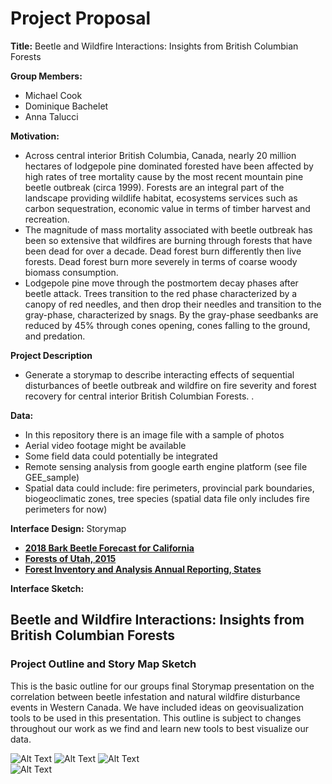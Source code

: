 # Project Proposal



**Title:** Beetle and Wildfire Interactions: Insights from British Columbian Forests

**Group Members:**

- Michael Cook
- Dominique Bachelet
- Anna Talucci

**Motivation:**

- Across central interior British Columbia, Canada, nearly 20 million hectares of lodgepole pine dominated forested have been affected by high rates of tree mortality cause by the most recent mountain pine beetle outbreak (circa 1999). Forests are an integral part of the landscape providing wildlife habitat, ecosystems services such as carbon sequestration, economic value in terms of timber harvest and recreation. 
- The magnitude of mass mortality associated with beetle outbreak has been so extensive that wildfires are burning through forests that have been dead for over a decade. Dead forest burn differently then live forests. Dead forest burn more severely in terms of coarse woody biomass consumption. 
- Lodgepole pine move through the postmortem decay phases after beetle attack. Trees transition to the red phase characterized by a canopy of red needles, and then drop their needles and transition to the gray-phase, characterized by snags. By the gray-phase seedbanks are reduced by 45% through cones opening, cones falling to the ground, and predation.

**Project Description**

- Generate a storymap to describe interacting effects of sequential disturbances of beetle outbreak and wildfire on fire severity and forest recovery for central interior British Columbian Forests. .

**Data:**

- In this repository there is an image file with a sample of photos
- Aerial video footage might be available
- Some field data could potentially be integrated
- Remote sensing analysis from google earth engine platform (see file GEE_sample)
- Spatial data could include: fire perimeters, provincial park boundaries, biogeoclimatic zones, tree species (spatial data file only includes fire perimeters for now)

**Interface Design:** Storymap

- **[2018 Bark Beetle Forecast for California](https://usfs.maps.arcgis.com/apps/MapJournal/index.html?appid=7b78c5c7a67748808ce298efefceaa46)**
- **[Forests of Utah, 2015](https://usfs.maps.arcgis.com/apps/MapJournal/index.html?appid=9bb22eed68944e1e89cca9e5eea8339d)**
- **[Forest Inventory and Analysis Annual Reporting, States](https://usfs.maps.arcgis.com/apps/PublicGallery/index.html?appid=bb59566ba3574c92aa04038aed91276b)**

**Interface Sketch:**

## Beetle and Wildfire Interactions: Insights from British Columbian Forests

### Project Outline and Story Map Sketch

<p> This is the basic outline for our groups final Storymap presentation on the correlation between beetle infestation and natural wildfire disturbance events in Western Canada. We have included ideas on geovisualization tools to be used in this presentation. This outline is subject to changes throughout our work as we find and learn new tools to best visualize our data.</p> 

![Alt Text](https://github.com/taluccia/geog4572.proposal.taluccia/blob/master/images/sketchpg1.JPG?raw=true)
![Alt Text](https://github.com/taluccia/geog4572.proposal.taluccia/blob/master/images/sketchpg2.JPG?raw=true)
![Alt Text](https://github.com/taluccia/geog4572.proposal.taluccia/blob/master/images/sketchpg3.JPG?raw=true)  
![Alt Text](https://github.com/taluccia/geog4572.proposal.taluccia/blob/master/images/sketchpg4.JPG?raw=true)
